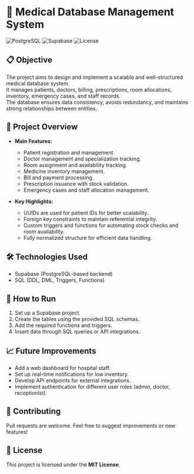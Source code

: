 # 🏥 Medical Database Management System

![PostgreSQL](https://img.shields.io/badge/Database-PostgreSQL-blue.svg) ![Supabase](https://img.shields.io/badge/Backend-Supabase-29b5a2.svg) ![License](https://img.shields.io/badge/License-MIT-green.svg)

## 📋 Objective
The project aims to design and implement a scalable and well-structured medical database system.  
It manages patients, doctors, billing, prescriptions, room allocations, inventory, emergency cases, and staff records.  
The database ensures data consistency, avoids redundancy, and maintains strong relationships between entities.

## 📂 Project Overview
- **Main Features:**
  - Patient registration and management.
  - Doctor management and specialization tracking.
  - Room assignment and availability tracking.
  - Medicine inventory management.
  - Bill and payment processing.
  - Prescription issuance with stock validation.
  - Emergency cases and staff allocation management.

- **Key Highlights:**
  - UUIDs are used for patient IDs for better scalability.
  - Foreign key constraints to maintain referential integrity.
  - Custom triggers and functions for automating stock checks and room availability.
  - Fully normalized structure for efficient data handling.

## 🛠️ Technologies Used
- Supabase (PostgreSQL-based backend)
- SQL (DDL, DML, Triggers, Functions)

## 🚀 How to Run
1. Set up a Supabase project.
2. Create the tables using the provided SQL schemas.
3. Add the required functions and triggers.
4. Insert data through SQL queries or API integrations.

## 📈 Future Improvements
- Add a web dashboard for hospital staff.
- Set up real-time notifications for low inventory.
- Develop API endpoints for external integrations.
- Implement authentication for different user roles (admin, doctor, receptionist).

## 🤝 Contributing
Pull requests are welcome. Feel free to suggest improvements or new features!

## 📜 License
This project is licensed under the **MIT License**.

